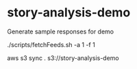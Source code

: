 # story-analysis-demo
Generate sample responses for demo

./scripts/fetchFeeds.sh -a 1 -f 1


aws s3 sync . s3://story-analysis-demo